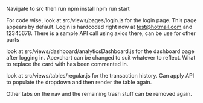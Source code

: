 

Navigate to src then run npm install npm run start

For code wise, look at src/views/pages/login.js for the login page. This page appears by default. Login is hardcoded right now at test@hotmail.com and 12345678. There is a sample API call using axios there, can be use for other parts

look at src/views/dashboard/analyticsDashboard.js for the dashboard page after logging in. Apexchart can be changed to suit whatever to reflect. What to replace the card with has been commented in.

look at src/views/tables/regular.js for the transaction history. Can apply API to populate the dropdown and then render the table again.

Other tabs on the nav and the remaining trash stuff can be removed again.
